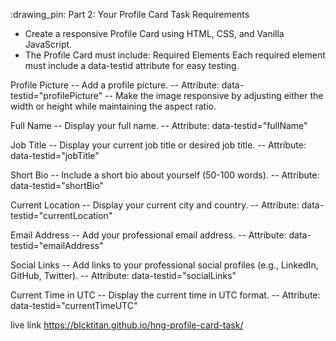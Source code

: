 :drawing_pin: Part 2: Your Profile Card
Task Requirements
- Create a responsive Profile Card using HTML, CSS, and Vanilla JavaScript.
- The Profile Card must include:
Required Elements
Each required element must include a data-testid attribute for easy testing.

Profile Picture
-- Add a profile picture.
-- Attribute: data-testid="profilePicture"
-- Make the image responsive by adjusting either the width or height while maintaining the aspect ratio.

Full Name
-- Display your full name.
-- Attribute: data-testid="fullName"

Job Title
-- Display your current job title or desired job title.
-- Attribute: data-testid="jobTitle"

Short Bio
-- Include a short bio about yourself (50-100 words).
-- Attribute: data-testid="shortBio"

Current Location
-- Display your current city and country.
-- Attribute: data-testid="currentLocation"

Email Address
-- Add your professional email address.
-- Attribute: data-testid="emailAddress"

Social Links
-- Add links to your professional social profiles (e.g., LinkedIn, GitHub, Twitter).
-- Attribute: data-testid="socialLinks"

Current Time in UTC
-- Display the current time in UTC format.
-- Attribute: data-testid="currentTimeUTC"


live link https://blcktitan.github.io/hng-profile-card-task/
